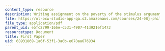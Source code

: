 ```yaml
---
content_type: resource
description: Writing assignment on the poverty of the stimulus argument (PSA).
file: https://ol-ocw-studio-app-qa.s3.amazonaws.com/courses/24-08j-philosophical-issues-in-brain-science-spring-2009/689318691a6f53f13a0be078aa676934_MIT24_08JS09_assn03.pdf
file_type: application/pdf
parent_uid: ebfc2799-166e-c531-4907-41d921ef1473
resourcetype: Document
title: First Paper
uid: 68931869-1a6f-53f1-3a0b-e078aa676934
---
```

